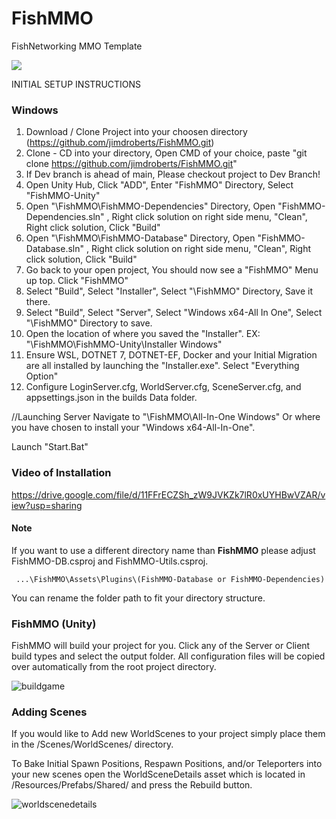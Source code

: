 # FishMMO
FishNetworking MMO Template

[![](https://dcbadge.vercel.app/api/server/9JQEYjkSNk)](https://discord.gg/9JQEYjkSNk)

INITIAL SETUP INSTRUCTIONS

### Windows

1) Download / Clone Project into your choosen directory (https://github.com/jimdroberts/FishMMO.git)
2) Clone - CD into your directory, Open CMD of your choice, paste "git clone https://github.com/jimdroberts/FishMMO.git"
3) If Dev branch is ahead of main, Please checkout project to Dev Branch!
4) Open Unity Hub, Click "ADD", Enter "FishMMO" Directory, Select "FishMMO-Unity"
5) Open "\FishMMO\FishMMO-Dependencies" Directory, Open "FishMMO-Dependencies.sln" , Right click solution on right side menu, "Clean", Right click solution, Click "Build"
6) Open "\FishMMO\FishMMO-Database" Directory, Open "FishMMO-Database.sln" , Right click solution on right side menu, "Clean", Right click solution, Click "Build"
7) Go back to your open project, You should now see a "FishMMO" Menu up top. Click "FishMMO"
8) Select "Build", Select "Installer", Select "\FishMMO" Directory, Save it there.
9) Select "Build", Select "Server", Select "Windows x64-All In One", Select "\FishMMO" Directory to save.
10) Open the location of where you saved the "Installer". EX: "\FishMMO\FishMMO-Unity\Installer Windows"
11) Ensure WSL, DOTNET 7, DOTNET-EF, Docker and your Initial Migration are all installed by launching the "Installer.exe". Select "Everything Option"
12) Configure LoginServer.cfg, WorldServer.cfg, SceneServer.cfg, and appsettings.json in the builds Data folder.

//Launching Server
Navigate to "\FishMMO\All-In-One Windows" Or where you have chosen to install your "Windows x64-All-In-One".

Launch "Start.Bat"

### Video of Installation
https://drive.google.com/file/d/11FFrECZSh_zW9JVKZk7lR0xUYHBwVZAR/view?usp=sharing

#### Note
If you want to use a different directory name than **FishMMO** please adjust FishMMO-DB.csproj and FishMMO-Utils.csproj.

     ...\FishMMO\Assets\Plugins\(FishMMO-Database or FishMMO-Dependencies)

You can rename the folder path to fit your directory structure.

### FishMMO (Unity)

FishMMO will build your project for you.
Click any of the Server or Client build types and select the output folder.
All configuration files will be copied over automatically from the root project directory.

![buildgame](https://user-images.githubusercontent.com/19621936/233815094-711358a3-ca4b-44c4-84ea-b2c56b771c56.png)


### Adding Scenes

If you would like to Add new WorldScenes to your project simply place them in the /Scenes/WorldScenes/ directory.

To Bake Initial Spawn Positions, Respawn Positions, and/or Teleporters into your new scenes open the
WorldSceneDetails asset which is located in /Resources/Prefabs/Shared/ and press the Rebuild button.

![worldscenedetails](https://user-images.githubusercontent.com/19621936/233815140-ce430187-a1cf-4ca1-8c9c-e4ff579af223.png)